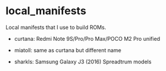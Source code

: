 # local_manifests
Local manifests that I use to build ROMs.

- curtana: Redmi Note 9S/Pro/Pro Max/POCO M2 Pro unified

- miatoll: same as curtana but different name

- sharkls: Samsung Galaxy J3 (2016) Spreadtrum models
